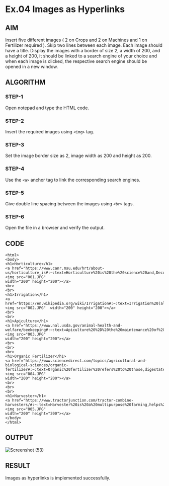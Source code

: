 # Ex.04 Images as Hyperlinks
## AIM
  Insert five different images ( 2 on Crops and 2 on Machines and 1 on Fertilizer required ). 
  Skip two lines between each image. Each image should have a title. 
  Display the images with a border of size 2, a width of 200, and a height of 200, 
  it should be linked to a search engine of your choice and when each image is clicked, 
  the respective search engine should be opened in a new window.

## ALGORITHM
### STEP-1
  Open notepad and type the HTML code.

### STEP-2
  Insert the required images using ```<img>``` tag.

### STEP-3
  Set the image border size as 2, image width as 200 and height as 200.

### STEP-4
  Use the ```<a>``` anchor tag to link the corresponding search engines.  

### STEP-5
  Give double line spacing between the images using ```<br>``` tags.
  
### STEP-6
  Open the file in a browser and verify the output.
  
## CODE
```
<html>
<body>
<h1>Horticulture</h1>
<a href="https://www.canr.msu.edu/hrt/about-us/horticulture_is#:~:text=Horticulture%20is%20the%20science%20and,Decorative%20indoor%20plants%20and">
<img src="001.JPG"
width="200" height="200"></a>
<br>
<br>
<h1>Irrigation</h1>
<a href="https://en.wikipedia.org/wiki/Irrigation#:~:text=Irrigation%20(also%20referred%20to%20as,many%20cultures%20around%20the%20world.">
<img src="002.JPG"  width="200" height="200"></a>
<br>
<br>
<h1>Apiculture</h1>
<a href="https://www.nal.usda.gov/animal-health-and-welfare/beekeeping#:~:text=Apiculture%20%2D%20the%20maintenance%20of%20honeybees,of%20bees%20to%20other%20beekeepers.">
<img src="003.JPG"
width="200" height="200"></a>
<br>
<br>
<br>
<h1>Organic Fertilizer</h1>
<a href="https://www.sciencedirect.com/topics/agricultural-and-biological-sciences/organic-fertilizer#:~:text=Organic%20fertilizer%20refers%20to%20those,digestate%20and%20other%20bio%2Dwastes.">
<img src="004.JPG"
width="200" height="200"></a>
<br>
<br>
<br>
<h1>Harvester</h1>
<a href="https://www.tractorjunction.com/tractor-combine-harvesters/#:~:text=Harvester%20is%20a%20multipurpose%20farming,helps%20to%20generate%20higher%20income.">
<img src="005.JPG"
width="200" height="200"></a>
</body>
</html>
```


## OUTPUT

![Screenshot (53)](https://user-images.githubusercontent.com/127818044/236875974-15133ec5-fff0-4cf9-9afa-d27b0d82ee40.png)


## RESULT
 Images as hyperlinks is implemented successfully.
